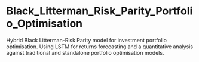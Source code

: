 # Black_Litterman_Risk_Parity_Portfolio_Optimisation
Hybrid Black Litterman-Risk Parity model for investment portfolio optimisation. Using LSTM for returns forecasting and a quantitative analysis against traditional and standalone portfolio optimisation models.
